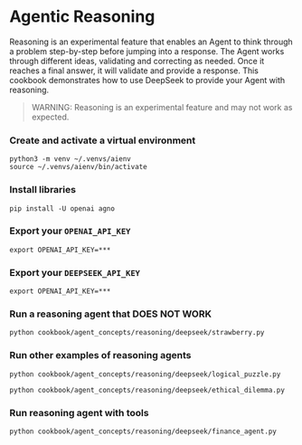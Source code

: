 # Agentic Reasoning
Reasoning is an experimental feature that enables an Agent to think through a problem step-by-step before jumping into a response. The Agent works through different ideas, validating and correcting as needed. Once it reaches a final answer, it will validate and provide a response.
This cookbook demonstrates how to use DeepSeek to provide your Agent with reasoning.
> WARNING: Reasoning is an experimental feature and may not work as expected.

### Create and activate a virtual environment

```shell
python3 -m venv ~/.venvs/aienv
source ~/.venvs/aienv/bin/activate
```

### Install libraries

```shell
pip install -U openai agno
```

### Export your `OPENAI_API_KEY`

```shell
export OPENAI_API_KEY=***
```

### Export your `DEEPSEEK_API_KEY`

```shell
export OPENAI_API_KEY=***
```

### Run a reasoning agent that DOES NOT WORK

```shell
python cookbook/agent_concepts/reasoning/deepseek/strawberry.py
```

### Run other examples of reasoning agents

```shell
python cookbook/agent_concepts/reasoning/deepseek/logical_puzzle.py
```

```shell
python cookbook/agent_concepts/reasoning/deepseek/ethical_dilemma.py
```

### Run reasoning agent with tools

```shell
python cookbook/agent_concepts/reasoning/deepseek/finance_agent.py
```
